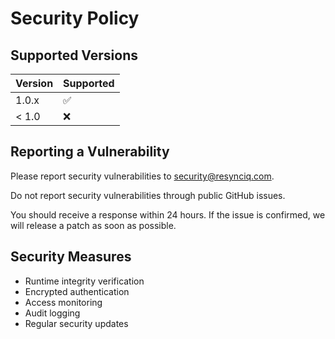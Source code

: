# Security Policy

## Supported Versions

| Version | Supported          |
| ------- | ------------------ |
| 1.0.x   | :white_check_mark: |
| < 1.0   | :x:                |

## Reporting a Vulnerability

Please report security vulnerabilities to security@resynciq.com.

Do not report security vulnerabilities through public GitHub issues.

You should receive a response within 24 hours. If the issue is confirmed, we will release a patch as soon as possible.

## Security Measures

- Runtime integrity verification
- Encrypted authentication
- Access monitoring
- Audit logging
- Regular security updates 